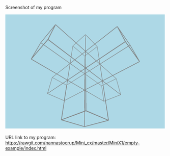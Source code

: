 
Screenshot of my program 

![ScreenShot](https://github.com/nannastoerup/MiniX/blob/master/MiniX1/Model%20only.png) 

URL link to my program: 
https://rawgit.com/nannastoerup/Mini_ex/master/MiniX1/empty-example/index.html

